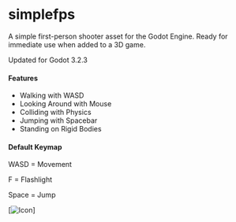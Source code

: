 # simplefps

A  simple first-person shooter asset for the Godot Engine. Ready for immediate use when added to a 3D game.

Updated for Godot 3.2.3

#### Features

- Walking with WASD
- Looking Around with Mouse
- Colliding with Physics
- Jumping with Spacebar
- Standing on Rigid Bodies

#### Default Keymap

WASD = Movement

F = Flashlight

Space = Jump

[![Icon](simplefps-icon.png)]
